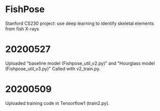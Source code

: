 # FishPose
Stanford CS230 project: use deep learning to identify skeletal elements from fish X-rays

# 20200527
Uploaded "baseline model (Fishpose_util_v2.py)" and "Hourglass model (Fishpose_util_v3.py)" Called with v2_train.py.

# 20200509
Uploaded training code in Tensorflow1 (train2.py).
